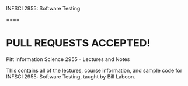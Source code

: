 INFSCI 2955: Software Testing

====

PULL REQUESTS ACCEPTED!
====

Pitt Information Science 2955 - Lectures and Notes

This contains all of the lectures, course information, and sample code for INFSCI 2955: Software Testing, taught by Bill Laboon.
